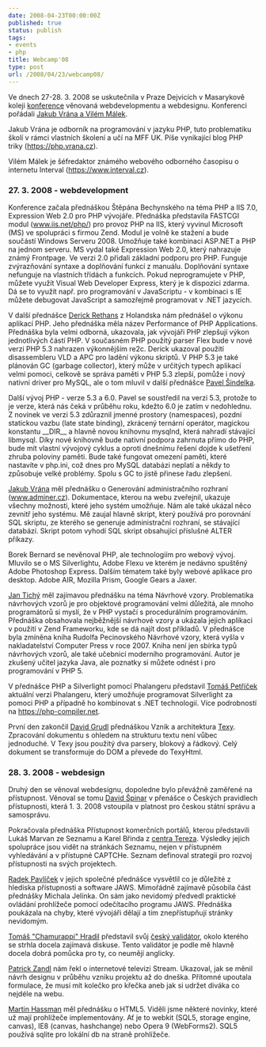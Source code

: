 ```yaml
---
date: 2008-04-23T00:00:00Z
published: true
status: publish
tags:
- events
- php
title: Webcamp'08
type: post
url: /2008/04/23/webcamp08/
---
```


<p>Ve dnech 27-28. 3. 2008 se uskutečnila v Praze Dejvicích v Masarykově koleji <a href="https://blog.prskavec.net/?p=39">konference</a> věnovaná webdevelopmentu a webdesignu. Konferenci pořádali <a href="https://blog.prskavec.net/?p=47">Jakub Vrána a Vilém Málek</a>. </p>  <p>Jakub Vrána je odborník na programování v jazyku PHP, tuto problematiku školí v rámci vlastních školení a učí na MFF UK. Píše vynikající blog PHP triky (<a href="https://php.vrana.cz">https://php.vrana.cz</a>). </p>  <p>Vilém Málek je šéfredaktor známého webového odborného časopisu o internetu Interval (<a href="https://www.interval.cz">https://www.interval.cz</a>). </p>  <h3>27. 3. 2008 - webdevelopment</h3>  <p>Konference začala přednáškou Štěpána Bechynského na téma PHP a IIS 7.0, Expression Web 2.0 pro PHP vývojáře. Přednáška představila FASTCGI modul (<a href="https://www.iis.net/php/">www.iis.net/php/</a>) pro provoz PHP na IIS, který vyvinul Microsoft (MS) ve spolupráci s firmou Zend. Modul je volně ke stažení a bude součástí Windows Serveru 2008. Umožňuje také kombinaci ASP.NET a PHP na jednom serveru. MS vydal také Expression Web 2.0, který nahrazuje známý Frontpage. Ve verzi 2.0 přidali základní podporu pro PHP. Funguje zvýrazňování syntaxe a doplňování funkcí z manuálu. Doplňování syntaxe nefunguje na vlastních třídách a funkcích. Pokud neprogramujete v PHP, můžete využít Visual Web Developer Express, který je k dispozici zdarma. Dá se to využít např. pro programování v JavaScriptu - v kombinaci s IE můžete debugovat JavaScript a samozřejmě programovat v .NET jazycích. </p>  <p>V další přednášce <a href="https://www.derickrethans.nl/">Derick Rethans</a> z Holandska nám přednášel o výkonu aplikací PHP. Jeho přednáška měla název Performance of PHP Applications. Přednáška byla velmi odborná, ukazovala, jak vývojáři PHP zlepšují výkon jednotlivých částí PHP. V současném PHP použitý parser Flex bude v nové verzi PHP 5.3 nahrazen výkonnějším re2c. Derick ukazoval použití disassembleru VLD a APC pro ladění výkonu skriptů. V PHP 5.3 je také plánován GC (garbage collector), který může v určitých typech aplikací velmi pomoci, celkově se správa paměti v PHP 5.3 zlepší, pomůže i nový nativní driver pro MySQL, ale o tom mluvil v další přednášce <a href="https://www.sindelka.cz">Pavel Šindelka</a>. </p>  <p>Další vývoj PHP - verze 5.3 a 6.0. Pavel se soustředil na verzi 5.3, protože to je verze, která nás čeká v průběhu roku, kdežto 6.0 je zatím v nedohlednu. Z novinek ve verzi 5.3 zdůraznil jmenné prostory (namespaces), pozdní statickou vazbu (late state binding), zkrácený ternární operátor, magickou konstantu __DIR__ a hlavně novou knihovnu mysqlnd, která nahradí stávající libmysql. Díky nové knihovně bude nativní podpora zahrnuta přímo do PHP, bude mít vlastní vývojový cyklus a oproti dnešnímu řešení dojde k ušetření zhruba poloviny paměti. Bude také fungovat omezení paměti, které nastavíte v php.ini, což dnes pro MySQL databázi neplatí a někdy to způsobuje velké problémy. Spolu s GC to jistě přinese řadu zlepšení. </p>  <p><a href="https://php.vrana.cz">Jakub Vrána</a> měl přednášku o Generování administračního rozhraní (<a href="https://www.adminer.cz">www.adminer.cz</a>). Dokumentace, kterou na webu zveřejnil, ukazuje všechny možnosti, které jeho systém umožňuje. Nám ale také ukázal něco zevnitř jeho systému. Mě zaujal hlavně skript, který používá pro porovnání SQL skriptu, ze kterého se generuje administrační rozhraní, se stávající databází. Skript potom vyhodí SQL skript obsahující příslušné ALTER příkazy. </p>  <p>Borek Bernard se nevěnoval PHP, ale technologiím pro webový vývoj. Mluvilo se o MS Silverlightu, Adobe Flexu ve kterém je nedávno spuštěný Adobe Photoshop Express. Dalším tématem také byly webové aplikace pro desktop. Adobe AIR, Mozilla Prism, Google Gears a Jaxer. </p>  <p><a href="https://www.phpguru.cz/">Jan Tichý</a> měl zajímavou přednášku na téma Návrhové vzory. Problematika návrhových vzorů je pro objektové programování velmi důležitá, ale mnoho programátorů si myslí, že v PHP vystačí s procedurálním programováním. Přednáška obsahovala nejběžnější návrhové vzory a ukázala jejich aplikaci v použití v Zend Frameworku, kde se dá najít dost příkladů. V přednášce byla zmíněna kniha Rudolfa Pecinovského Návrhové vzory, která vyšla v nakladatelství Computer Press v roce 2007. Kniha není jen sbírka typů návrhových vzorů, ale také učebnicí moderního programování. Autor je zkušený učitel jazyka Java, ale poznatky si můžete odnést i pro programování v PHP 5. </p>  <p>V přednášce PHP a Silverlight pomocí Phalangeru představil <a href="https://blog.vyvojar.cz/tomas/default.aspx">Tomáš Petříček</a> aktuální verzi Phalangeru, který umožňuje programovat Silverlight za pomoci PHP a případně ho kombinovat s .NET technologií. Více podrobností na <a href="https://php-compiler.net">https://php-compiler.net</a>. </p>  <p>První den zakončil <a href="https://davidgrudl.com/">David Grudl</a> přednáškou Vznik a architektura <a href="https://texy.info/">Texy</a>. Zpracování dokumentu s ohledem na strukturu textu není vůbec jednoduché. V Texy jsou použitý dva parsery, blokový a řádkový. Celý dokument se transformuje do DOM a převede do TexyHtml. </p>  <h3>28. 3. 2008 - webdesign</h3>  <p>Druhý den se věnoval webdesignu, dopoledne bylo převážně zaměřené na přístupnost. Věnoval se tomu <a href="https://pristupnost.nawebu.cz/">David Špinar</a> v přenášce o Českých pravidlech přístupnosti, která 1. 3. 2008 vstoupila v platnost pro českou státní správu a samosprávu. </p>  <p>Pokračovala přednáška Přístupnost komerčních portálů, kterou představili Lukáš Marvan ze Seznamu a Karel Břinda z <a href="https://www.tereza.fjfi.cvut.cz/">centra Tereza</a>. Výsledky jejich spolupráce jsou vidět na stránkách Seznamu, nejen v přístupném vyhledávání a v přístupné CAPTCHe. Seznam definoval strategii pro rozvoj přístupnosti na svých projektech. </p>  <p><a href="https://www.tyflocentrum-bm.cz/">Radek Pavlíček</a> v jejich společné přednášce vysvětlil co je důležité z hlediska přístupnosti a software JAWS. Mimořádně zajímavě působila část přednášky Michala Jelínka. On sám jako nevidomý předvedl praktické ovládání prohlížeče pomocí odečítacího programu JAWS. Přednáška poukázala na chyby, které vývojáři dělají a tím znepřístupňují stránky nevidomým. </p>  <p><a href="https://www.webylon.info/">Tomáš &quot;Chamurappi&quot; Hradil</a> představil svůj <a href="https://validator.w3.cz/">český validátor</a>, okolo kterého se strhla docela zajímavá diskuse. Tento validátor je podle mě hlavně docela dobrá pomůcka pro ty, co neumějí anglicky. </p>  <p><a href="https://www.marigold.cz/">Patrick Zandl</a> nám řekl o internetové televizi Stream. Ukazoval, jak se měnil návrh designu v průběhu vzniku projektu až do dneška. Přítomné upoutala formulace, že musí mít kolečko pro křečka aneb jak si udržet diváka co nejdéle na webu. </p>  <p><a href="https://www.met.cz/">Martin Hassman</a> měl přednášku o HTML5. Viděli jsme některé novinky, které už mají prohlížeče implementovány. Ať je to webkit (SQL5, storage engine, canvas), IE8 (canvas, hashchange) nebo Opera 9 (WebForms2). SQL5 používá sqlite pro lokální db na straně prohlížeče.</p>
